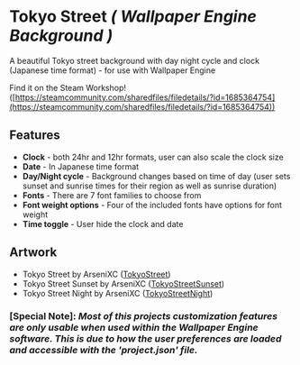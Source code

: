 # Tokyo Street *( Wallpaper Engine Background )*
A beautiful Tokyo street background with day night cycle and clock (Japanese time format) - for use with Wallpaper Engine

Find it on the Steam Workshop! ([https://steamcommunity.com/sharedfiles/filedetails/?id=1685364754](https://steamcommunity.com/sharedfiles/filedetails/?id=1685364754))

## Features
- **Clock** - both 24hr and 12hr formats, user can also scale the clock size
- **Date** - In Japanese time format
- **Day/Night cycle** - Background changes based on time of day (user sets sunset and sunrise times for their region as well as sunrise duration)
- **Fonts** - There are 7 font families to choose from
- **Font weight options** - Four of the included fonts have options for font weight
- **Time toggle** - User hide the clock and date

## Artwork
- Tokyo Street by ArseniXC ([TokyoStreet](https://www.deviantart.com/arsenixc/art/Tokyo-street-636792646))
- Tokyo Street Sunset by ArseniXC ([TokyoStreetSunset](https://www.deviantart.com/arsenixc/art/Tokyo-Street-Sunset-680726181))
- Tokyo Street Night by ArseniXC ([TokyoStreetNight](https://www.deviantart.com/arsenixc/art/Tokyo-Street-Night-684804497))

### **[Special Note]:** *Most of this projects customization features are only usable when used within the Wallpaper Engine software. This is due to how the user preferences are loaded and accessible with the 'project.json' file.*
